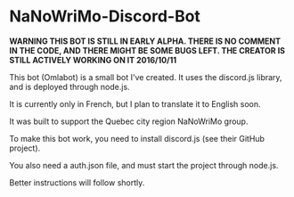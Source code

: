 # NaNoWriMo-Discord-Bot
**WARNING THIS BOT IS STILL IN EARLY ALPHA. THERE IS NO COMMENT IN THE CODE, AND THERE MIGHT BE SOME BUGS LEFT. THE CREATOR IS STILL ACTIVELY WORKING ON IT 2016/10/11**

This bot (Omlabot) is a small bot I've created. It uses the discord.js library, and is deployed through node.js.

It is currently only in French, but I plan to translate it to English soon.

It was built to support the Quebec city region NaNoWriMo group.

To make this bot work, you need to install discord.js (see their GitHub project).

You also need a auth.json file, and must start the project through node.js.

Better instructions will follow shortly.
